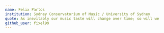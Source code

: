 ```yaml
---
name: Felix Partos
institution: Sydney Conservatorium of Music / University of Sydney
quote: As inevitably our music taste will change over time; so will we.
github_user: fixel99
---
```

